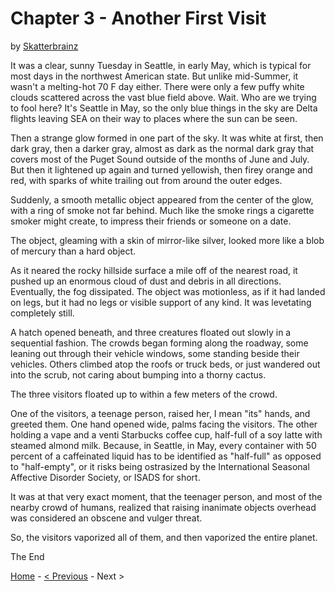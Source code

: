 # Chapter 3 - Another First Visit

by [Skatterbrainz](https://github.com/Skatterbrainz)

It was a clear, sunny Tuesday in Seattle, in early May, which is typical for most days in the northwest American state. But unlike mid-Summer, it wasn't a melting-hot 70 F day either. There were only a few puffy white clouds scattered across the vast blue field above. Wait. Who are we trying to fool here? It's Seattle in May, so the only blue things in the sky are Delta flights leaving SEA on their way to places where the sun can be seen.

Then a strange glow formed in one part of the sky. It was white at first, then dark gray, then a darker gray, almost as dark as the normal dark gray that covers most of the Puget Sound outside of the months of June and July. But then it lightened up again and turned yellowish, then firey orange and red, with sparks of white trailing out from around the outer edges.

Suddenly, a smooth metallic object appeared from the center of the glow, with a ring of smoke not far behind. Much like the smoke rings a cigarette smoker might create, to impress their friends or someone on a date.

The object, gleaming with a skin of mirror-like silver, looked more like a blob of mercury than a hard object.

As it neared the rocky hillside surface a mile off of the nearest road, it pushed up an enormous cloud of dust and debris in all directions. Eventually, the fog dissipated. The object was motionless, as if it had landed on legs, but it had no legs or visible support of any kind. It was levetating completely still.

A hatch opened beneath, and three creatures floated out slowly in a sequential fashion. The crowds began forming along the roadway, some leaning out through their vehicle windows, some standing beside their vehicles. Others climbed atop the roofs or truck beds, or just wandered out into the scrub, not caring about bumping into a thorny cactus.

The three visitors floated up to within a few meters of the crowd.

One of the visitors, a teenage person, raised her, I mean "its" hands, and greeted them. One hand opened wide, palms facing the visitors. The other holding a vape and a venti Starbucks coffee cup, half-full of a soy latte with steamed almond milk. Because, in Seattle, in May, every container with 50 percent of a caffeinated liquid has to be identified as "half-full" as opposed to "half-empty", or it risks being ostrasized by the International Seasonal Affective Disorder Society, or ISADS for short.

It was at that very exact moment, that the teenager person, and most of the nearby crowd of humans, realized that raising inanimate objects overhead was considered an obscene and vulger threat.

So, the visitors vaporized all of them, and then vaporized the entire planet.

The End


[Home](./README.md) - [< Previous](./chapter2.md) - Next >
